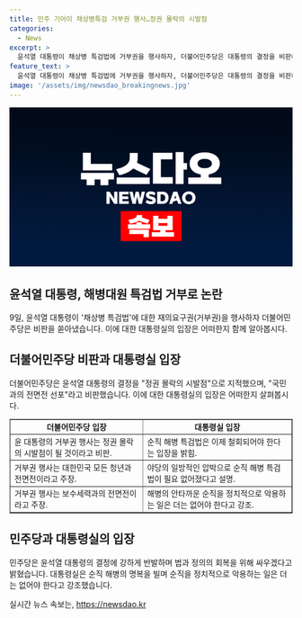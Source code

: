 ```yaml
---
title: 민주 기어이 채상병특검 거부권 행사…정권 몰락의 시발점
categories:
  - News
excerpt: >
  윤석열 대통령이 채상병 특검법에 거부권을 행사하자, 더불어민주당은 대통령의 결정을 비판하며 국민과의 전면전을 선포했다. 대통령의 거부권 행사를 국민의힘과 보수세력에 대한 선포로 이해한 민주당은 이를 규탄하고 국민의 요구를 무시하는 것으로 비판했다. 윤 대통령이 신뢰를 회복할 수 있는 기회를 놓친 것으로 지적하며, 해병대원 순직 사건을 규명하기 위해 끝까지 싸울 것을 선언했다. 반면 대통령실은 순직 해병 특검법을 철회해야 한다고 주장하고, 순직 해병의 명복을 빌고 유족에 위로의 말씀을 전했다.
feature_text: >
  윤석열 대통령이 채상병 특검법에 거부권을 행사하자, 더불어민주당은 대통령의 결정을 비판하며 국민과의 전면전을 선포했다. 대통령의 거부권 행사를 국민의힘과 보수세력에 대한 선포로 이해한 민주당은 이를 규탄하고 국민의 요구를 무시하는 것으로 비판했다. 윤 대통령이 신뢰를 회복할 수 있는 기회를 놓친 것으로 지적하며, 해병대원 순직 사건을 규명하기 위해 끝까지 싸울 것을 선언했다. 반면 대통령실은 순직 해병 특검법을 철회해야 한다고 주장하고, 순직 해병의 명복을 빌고 유족에 위로의 말씀을 전했다.
image: '/assets/img/newsdao_breakingnews.jpg'
---
```


<p><img src="/assets/img/newsdao_breakingnews.jpg" alt="cryptoinkorea 속보" /></p>

<h2 data-ke-size="size26">윤석열 대통령, 해병대원 특검법 거부로 논란</h2>

<p data-ke-size="size16">9일, 윤석열 대통령이 '채상병 특검법'에 대한 재의요구권(거부권)을 행사하자 더불어민주당은 비판을 쏟아냈습니다. 이에 대한 대통령실의 입장은 어떠한지 함께 알아봅시다.</p>

<h2 data-ke-size="size24">더불어민주당 비판과 대통령실 입장</h2>

<p data-ke-size="size16">더불어민주당은 윤석열 대통령의 결정을 "정권 몰락의 시발점"으로 지적했으며, "국민과의 전면전 선포"라고 비판했습니다. 이에 대한 대통령실의 입장은 어떠한지 살펴봅시다.</p>

<table style="width: 100%;" border="1">
<tbody>
<tr>
<td style="text-align: center; height: 17px;"><b>더불어민주당 입장</b></td>
<td style="text-align: center; height: 17px;"><b>대통령실 입장</b></td>
</tr>
<tr>
<td>윤 대통령의 거부권 행사는 정권 몰락의 시발점이 될 것이라고 비판.</td>
<td>순직 해병 특검법은 이제 철회되어야 한다는 입장을 밝힘.</td>
</tr>
<tr>
<td>거부권 행사는 대한민국 모든 청년과 전면전이라고 주장.</td>
<td>야당의 일방적인 압박으로 순직 해병 특검법이 필요 없어졌다고 설명.</td>
</tr>
<tr>
<td>거부권 행사는 보수세력과의 전면전이라고 주장.</td>
<td>해병의 안타까운 순직을 정치적으로 악용하는 일은 더는 없어야 한다고 강조.</td>
</tr>
</tbody>
</table>

<h2 data-ke-size="size24">민주당과 대통령실의 입장</h2>

<p data-ke-size="size16">민주당은 윤석열 대통령의 결정에 강하게 반발하며 법과 정의의 회복을 위해 싸우겠다고 밝혔습니다. 대통령실은 순직 해병의 명복을 빌며 순직을 정치적으로 악용하는 일은 더는 없어야 한다고 강조했습니다.</p>
실시간 뉴스 속보는, <a href="https://newsdao.kr" rel="dofollow">https://newsdao.kr</a>


